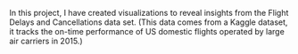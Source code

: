 In this project, I have created visualizations to reveal insights from the Flight Delays and Cancellations data set. (This data comes from a Kaggle dataset, it tracks the on-time performance of US domestic flights operated by large air carriers in 2015.)
